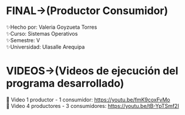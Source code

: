 # FINAL->(Productor Consumidor)
✨Hecho por: Valeria Goyzueta Torres\
✨Curso: Sistemas Operativos\
✨Semestre: V\
✨Universidad: Ulasalle Arequipa

# VIDEOS->(Videos de ejecución del programa desarrollado)
🎇 Video 1 productor - 1 consumidor: https://youtu.be/fmK9coxFvMo \
🎇 Video 4 productores - 3 consumidores: https://youtu.be/tB-YpTSmf2I
